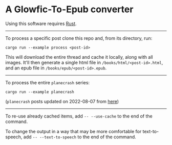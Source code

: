 # A Glowfic-To-Epub converter

Using this software requires [Rust](https://www.rust-lang.org/tools/install).

---

To process a specific post clone this repo and, from its directory, run:
```
cargo run --example process <post-id>
```

This will download the entire thread and cache it locally, along with all images.
It'll then generate a single html file in `/books/html/<post-id>.html`, and an epub file in `/books/epub/<post-id>.epub`.

---

To process the entire `planecrash` series:
```
cargo run --example planecrash
```

(`planecrash` posts updated on 2022-08-07 from [here](https://glowfic.com/boards/215))

---

To re-use already cached items, add `-- --use-cache` to the end of the command.

To change the output in a way that may be more comfortable for text-to-speech, add `-- --text-to-speech` to the end of the command.

